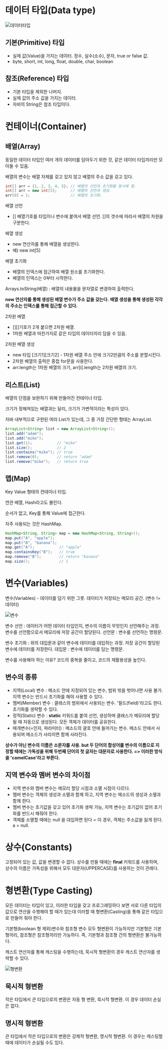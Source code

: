 # 데이터 타입(Data type)

![데이터타입](./img/java-type.jpg)

## 기본(Primitive) 타입
- 실제 값(Value)을 가지는 데이터. 정수, 실수(소수), 문자, true or false 값.
- byte, short, int, long, float, double, char, boolean

## 참조(Reference) 타입
- 기본 타입을 제외한 나머지.
- 실제 값의 주소 값을 가지는 데이터.
- 자바의 String은 참조 타입이다.



# 컨테이너(Container)

## 배열(Array)

동일한 데이터 타입인 여러 개의 데이터를 담아두기 위한 것, 같은 데이터 타입끼리만 모아둘 수 있음.

배열의 변수는 배열 자체를 갖고 있지 않고 배열의 주소 값을 갖고 있다.

```java
int[] arr = {1, 2, 3, 4, 5}; // 배열의 선언과 초기화를 동시에 함.
int[] arr = new int[5];      // 배열의 선언과 생성.
arr[0] = 1;                  // 배열의 초기화.
```

배열 선언
- [] 배열기호를 타입이나 변수에 붙여서 배열 선언. []의 갯수에 따라서 배열의 차원을 구분한다.

배열 생성
- new 연산자를 통해 배열을 생성한다.
- 예) new int[5]

배열 초기화
- 배열의 인덱스에 접근하여 배열 원소를 초기화한다.
- 배열의 인덱스는 0부터 시작한다.

Arrays.toString(배열) : 배열의 내용물을 문자열로 변경하여 출력한다.

**new 연산자를 통해 생성된 배열 변수가 주소 값을 갖는다.**
**배열 생성을 통해 생성된 각각의 주소는 인덱스를 통해 접근할 수 있다.**


2차원 배열
- [][]기호가 2개 붙으면 2차원 배열.
- 1차원 배열과 마찬가지로 같은 타입의 데이터끼리 담을 수 있음.

2차원 배열 생성
- new 타입 [크기1][크기2] - 1차원 배열 주소 안에 크기2만큼의 주소를 분할시킨다.
- 2차원 배열의 출력은 중첩 for문을 사용한다.
- arr.length는 1차원 배열의 크기, arr[i].length는 2차원 배열의 크기.

## 리스트(List)

배열의 단점을 보완하기 위해 만들어진 컨테이너 타입.

크기가 정해져있는 배열과는 달리, 크기가 가변적이라는 특성이 있다.

자바 내부적으로 구현된 여러 List가 있는데, 그 중 가장 간단한 형태는 ArrayList.
```java
ArrayList<String> list = new ArrayList<String>();
list.add("adam");
list.add("mike");
list.get(1);           // "mike"
list.size();           // 2
list.contains("mike"); // true
list.remove(0);        // return "adam"
list.remove("mike");   // return true
```
## 맵(Map)

Key Value 형태의 컨테이너 타입.

연관 배열, Hash라고도 불린다.

순서가 없고, Key를 통해 Value에 접근한다.

자주 사용되는 것은 HashMap.
```java
HashMap<String, String> map = new HashMap<String, String>();
map.put("A", "apple");
map.put("B", "banana");
map.get("A");           // "apple"
map.containsKey("B");   // true
map.remove("B");        // return "banana"
map.size();             // 1
```



# 변수(Variables)

변수(Variables) - 데이터를 담기 위한 그릇. 데이터가 저장되는 메모리 공간. (변수 != 데이터)

![변수](./img/java-variable.jpg)

변수 선언 : 데이터가 어떤 데이터 타입인지, 변수의 이름이 무엇인지 선언해주는 과정. 변수를 선언함으로서 메모리에 저장 공간이 할당된다.
선언문 : 변수를 선언하는 명령문.

변수 초기화 : 위의 대입문과 같이 변수에 데이터를 대입하는 과정. 저장 공간이 할당된 변수에 데이터를 저장한다.
대입문 : 변수에 데이터를 담는 명령문.

변수를 사용해야 하는 이유? 코드의 중복을 줄이고, 코드의 재활용성을 높인다.

## 변수의 종류

- 지역(Local) 변수 : 메소드 안에 지정되어 있는 변수, 범위 밖을 벗어나면 사용 불가. 지역 변수는 반드시 초기화를 해야 사용할 수 있다.
- 멤버(Member) 변수 : 클래스의 범위에서 사용되는 변수. '필드(field)'라고도 한다. 초기화를 생략할 수 있다.
- 정적(Static) 변수 : **static** 키워드를 붙여 선언, 생성하며 클래스가 메모리에 할당될 때 자동으로 생성된다. 모든 객체가 데이터를 공유한다.
- 매개변수(=인자, 파라미터) : 메소드의 괄호 안에 들어가는 변수. 메소드 안에서 사용되며 메소드가 사라지면 함께 사라진다.

**상수가 아닌 변수의 이름은 소문자를 사용. but 두 단어의 합성어를 변수의 이름으로 지정할 때에는 가독성을 위해 두번째 단어의 첫 글자는 대문자로 사용한다. => 이러한 방식을 'camelCase'라고 부른다.**

## 지역 변수와 멤버 변수의 차이점
- 지역 변수와 멤버 변수는 메모리 할당 시점과 소멸 시점이 다르다.
- 멤버 변수는 객체의 생성과 소멸과 함께 하고, 지역 변수는 메소드의 생성과 소멸과 함께 한다.
- 멤버 변수는 초기값을 갖고 있어 초기화 생략 가능, 지역 변수는 초기값이 없어 초기화를 반드시 해줘야 한다.
- 객체를 소멸할 때에는 null 을 대입하면 된다 = 이 경우, 객체는 주소값을 잃게 된다. a = null.



# 상수(Constants)
고정되어 있는 값, 값을 변경할 수 없다. 상수를 만들 때에는 **final** 키워드를 사용하며, 상수의 이름은 가독성을 위해서 모두 대문자(UPPERCASE)를 사용하는 것이 관례다.



# 형변환(Type Casting)
모든 데이터는 타입이 있고, 이러한 타입을 갖고 프로그래밍하다 보면 서로 다른 타입의 값으로 연산을 수행해야 할 때가 있는데 이러할 때 형변환(Casting)을 통해 같은 타입으로 만들어 줘야 한다.

기본형(boolean 형 제외)변수와 참조형 변수 모두 형변환이 가능하지만 기본형은 기본형끼리, 참조형은 참조형끼리만 가능하다. 즉, 기본형과 참조형 간의 형변환은 불가능하다.

캐스트 연산자를 통해 캐스팅을 수행하는데, 묵시적 형변환의 경우 캐스트 연산자를 생략할 수 있다.

![형변환](./img/java-casting.jpg)

## 묵시적 형변환

작은 타입에서 큰 타입으로의 변환은 자동 형 변환, 묵시적 형변환. 이 경우 데이터 손실은 없다.

## 명시적 형변환

큰 타입에서 작은 타입으로의 변환은 강제적 형변환, 명시적 형변환. 이 경우는 캐스팅할 때에 데이터가 손실될 수도 있다.
